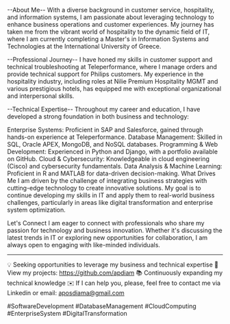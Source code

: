 --About Me--
With a diverse background in customer service, hospitality, and information systems, I am passionate about leveraging technology to enhance business operations and customer experiences. My journey has taken me from the vibrant world of hospitality to the dynamic field of IT, where I am currently completing a Master's in Information Systems and Technologies at the International University of Greece.

--Professional Journey--
I have honed my skills in customer support and technical troubleshooting at Teleperformance, where I manage orders and provide technical support for Philips customers. My experience in the hospitality industry, including roles at Nilie Premium Hospitality MGMT and various prestigious hotels, has equipped me with exceptional organizational and interpersonal skills.

--Technical Expertise--
Throughout my career and education, I have developed a strong foundation in both business and technology:

Enterprise Systems: Proficient in SAP and Salesforce, gained through hands-on experience at Teleperformance.
Database Management: Skilled in SQL, Oracle APEX, MongoDB, and NoSQL databases.
Programming & Web Development: Experienced in Python and Django, with a portfolio available on GitHub.
Cloud & Cybersecurity: Knowledgeable in cloud engineering (Cisco) and cybersecurity fundamentals.
Data Analysis & Machine Learning: Proficient in R and MATLAB for data-driven decision-making.
What Drives Me
I am driven by the challenge of integrating business strategies with cutting-edge technology to create innovative solutions. My goal is to continue developing my skills in IT and apply them to real-world business challenges, particularly in areas like digital transformation and enterprise system optimization.

Let's Connect
I am eager to connect with professionals who share my passion for technology and business innovation. Whether it's discussing the latest trends in IT or exploring new opportunities for collaboration, I am always open to engaging with like-minded individuals.

---
💡 Seeking opportunities to leverage my business and technical expertise
🔗 View my projects: https://github.com/apdiam
📚 Continuously expanding my technical knowledge
✉️ If I can help you, please, feel free to contact me via Linkedin or email: 
aposdiama@gmail.com

#SoftwareDevelopment #DatabaseManagement #CloudComputing #EnterpriseSystem #DigitalTransformation

